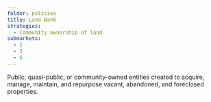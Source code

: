 ```yaml
---
folder: policies
title: Land Bank
strategies:
  - Community ownership of land
submarkets:
  - 2
  - 3
  - 6
---
```

Public, quasi-public, or community-owned entities created to acquire, manage, maintain, and repurpose vacant, abandoned, and foreclosed properties.